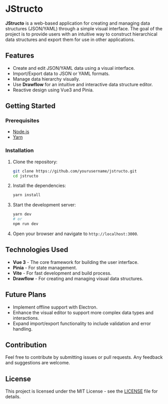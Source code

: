 # JStructo

**JStructo** is a web-based application for creating and managing data structures (JSON/YAML) through a simple visual interface. The goal of the project is to provide users with an intuitive way to construct hierarchical data structures and export them for use in other applications.

## Features

- Create and edit JSON/YAML data using a visual interface.
- Import/Export data to JSON or YAML formats.
- Manage data hierarchy visually.
- Use **Drawflow** for an intuitive and interactive data structure editor.
- Reactive design using Vue3 and Pinia.

## Getting Started

### Prerequisites

- [Node.js](https://nodejs.org/)
- [Yarn](https://yarnpkg.com/)

### Installation

1. Clone the repository:

    ```sh
    git clone https://github.com/yourusername/jstructo.git
    cd jstructo
    ```

2. Install the dependencies:

    ```sh
    yarn install
    ```

3. Start the development server:

    ```sh
    yarn dev
    # or
    npm run dev
    ```

4. Open your browser and navigate to `http://localhost:3000`.

## Technologies Used

- **Vue 3** - The core framework for building the user interface.
- **Pinia** - For state management.
- **Vite** - For fast development and build process.
- **Drawflow** - For creating and managing visual data structures.

## Future Plans

- Implement offline support with Electron.
- Enhance the visual editor to support more complex data types and interactions.
- Expand import/export functionality to include validation and error handling.

## Contribution

Feel free to contribute by submitting issues or pull requests. Any feedback and suggestions are welcome.

## License

This project is licensed under the MIT License - see the [LICENSE](LICENSE) file for details.
